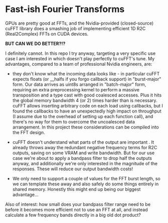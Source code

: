 # Fast-ish Fourier Transforms

GPUs are pretty good at FFTs, and the Nvidia-provided (closed-source) cuFFT library does a smashing job of implementing efficient 1D R2C (Real2Complex) FFTs on CUDA devices.

**BUT CAN WE DO BETTER?!?**

I definitely cannot. In this repo I try anyway, targeting a very specific use case I am interested in which doesn't play perfectly to cuFFT's tune. My advantages, compared to a team of professional Nvidia engineers, are:

- they don't know what the incoming data looks like - in particular cuFFT expects floats (or __halfs if you forgo callback support) in "burst-major" form. Our data arrives as uint8s arranged in "batch-major" form, requiring an extra preprocessing kernel to perform a massive transposition and a type cast with good coalesced accesses. Plus it hits the global memory bandwidth 4 (or 2) times harder than is necessary. cuFFT allows inserting arbitrary code on each load using callbacks, but I found the callbacks to have an unexpectedly high impact on throughput (I assume due to the overhead of setting up each function call), and there's no way for them to overcome the uncoalesced data arrangement. In this project these considerations can be compiled into the FFT design.

- cuFFT doesn't understand what parts of the output are important . It already throws away the redundant negative frequency terms for R2C outputs, saving on some VRAM and write bandwidth. But for our use case we're about to apply a bandpass filter to drop half the outputs anyway, and additionally we're only interested in the magnitude of the responses. These will reduce our output bandwidth costs!
- We only need to support a couple of values for the FFT burst length, so we can template these away and also safely do some things entirely in shared memory. Honestly this might end up being our biggest advantage...

Also of interest: how small does your bandpass filter range need to be before it becomes more efficient not to use an FFT at all, and instead calculate a few frequency bands directly in a big old dot product?

